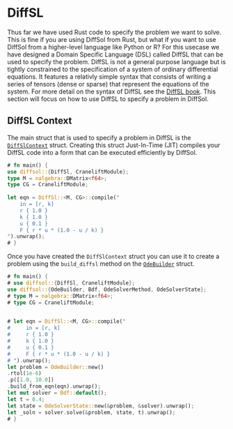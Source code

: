 # DiffSL

Thus far we have used Rust code to specify the problem we want to solve. This is fine if you are using DiffSol from Rust, but what if you want to use DiffSol from a higher-level language like Python or R?
For this usecase we have designed a Domain Specific Language (DSL) called DiffSL that can be used to specify the problem. DiffSL is not a general purpose language but is tightly constrained to 
the specification of a system of ordinary differential equations. It features a relativly simple syntax that consists of writing a series of tensors (dense or sparse) that represent the equations of the system.
For more detail on the syntax of DiffSL see the [DiffSL book](https://martinjrobins.github.io/diffsl/). This section will focus on how to use DiffSL to specify a problem in DiffSol.


## DiffSL Context

The main struct that is used to specify a problem in DiffSL is the [`DiffSlContext`](https://docs.rs/diffsol/latest/diffsol/ode_solver/diffsl/struct.DiffSlContext.html) struct. Creating this struct
Just-In-Time (JIT) compiles your DiffSL code into a form that can be executed efficiently by DiffSol. 

```rust
# fn main() {
use diffsol::{DiffSl, CraneliftModule};
type M = nalgebra::DMatrix<f64>;
type CG = CraneliftModule;
        
let eqn = DiffSl::<M, CG>::compile("
    in = [r, k]
    r { 1.0 }
    k { 1.0 }
    u { 0.1 }
    F { r * u * (1.0 - u / k) }
").unwrap();
# }
```

Once you have created the `DiffSlContext` struct you can use it to create a problem using the `build_diffsl` method on the [`OdeBuilder`](https://docs.rs/diffsol/latest/diffsol/ode_solver/builder/struct.OdeBuilder.html) struct.


```rust
# fn main() {
# use diffsol::{DiffSl, CraneliftModule};
use diffsol::{OdeBuilder, Bdf, OdeSolverMethod, OdeSolverState};
# type M = nalgebra::DMatrix<f64>;
# type CG = CraneliftModule;

        
# let eqn = DiffSl::<M, CG>::compile("
#     in = [r, k]
#     r { 1.0 }
#     k { 1.0 }
#     u { 0.1 }
#     F { r * u * (1.0 - u / k) }
# ").unwrap();
let problem = OdeBuilder::new()
.rtol(1e-6)
.p([1.0, 10.0])
.build_from_eqn(eqn).unwrap();
let mut solver = Bdf::default();
let t = 0.4;
let state = OdeSolverState::new(&problem, &solver).unwrap();
let _soln = solver.solve(&problem, state, t).unwrap();
# }
```
